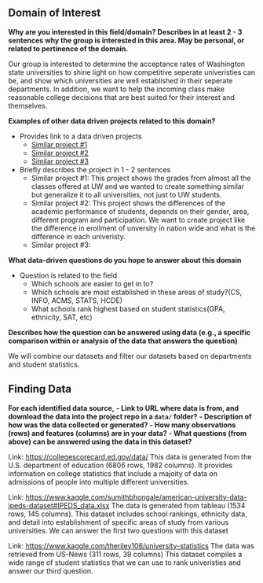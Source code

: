 ## Domain of Interest
**Why are you interested in this field/domain? Describes in at least 2 - 3 sentences why the group is interested in this area. May be personal, or related to pertinence of the domain.**

  Our group is interested to determine the acceptance rates of Washington state universities to shine light on how competitive seperate univeristies can be, and show which universities are well established in their seperate departments. In addition, we want to help the incoming class make reasonable college decisions that are best suited for their interest and themselves.

**Examples of other data driven projects related to this domain?**

- Provides link to a data driven projects
  - [Similar project #1](https://github.com/joshkeating/info-201-coursegrades)
  - [Similar project #2](https://github.com/eunmyun/Info201-final-project)
  - [Similar project #3]()
- Briefly describes the project in 1 - 2 sentences
  - Similar project #1: This project shows the grades from almost all the classes offered at UW and we wanted to create something similar but generalize it to all universities, not just to UW students.
  - Similar project #2: This project shows the differences of the academic performance of students, depends on their gender, area, different program and participation. We want to create project like the difference in erollment of unversity in nation wide and what is the difference in each univeristy.
  - Similar project #3:

**What data-driven questions do you hope to answer about this domain**

- Question is related to the field
  - Which schools are easier to get in to?
  - Which schools are most established in these areas of study?(CS, INFO, ACMS, STATS, HCDE)
  - What schools rank highest based on student statistics(GPA, ethnicity, SAT, etc)

**Describes how the question can be answered using data (e.g., a specific comparison within or analysis of the data that answers the question)**

We will combine our datasets and filter our datasets based on departments and student statistics.

## Finding Data
**For each identified data source,**
**- Link to URL where data is from, and download the data into the project repo in a `data/` folder?**
**- Description of how was the data collected or generated?**
**- How many observations (rows) and features (columns) are in your data?**
**- What questions (from above) can be answered using the data in this dataset?**

Link: https://collegescorecard.ed.gov/data/
This data is generated from the U.S. department of education (6806 rows, 1982 columns).
It provides information on college statistics that include a majoity of data on admissions of people into multiple different universities.

Link: https://www.kaggle.com/sumithbhongale/american-university-data-ipeds-dataset#IPEDS_data.xlsx
The data is generated from tableau (1534 rows, 145 columns).
This dataset includes school rankings, ethnicity data, and detail into
establishment of specific areas of study from various universities. We
can answer the first two questions with this dataset

Link: https://www.kaggle.com/theriley106/university-statistics
The data was retrieved from US-News (311 rows, 39 columns)
This dataset compiles a wide range of student statistics
that we can use to rank univeristies and answer our third question.
